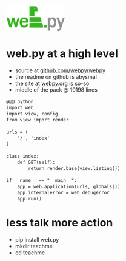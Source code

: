 <!SLIDE center>

![web.py](webpy.jpg)

<!SLIDE bullets transition=fade>

# web.py at a high level

* source at [github.com/webpy/webpy](https://github.com/webpy/webpy)
* the readme on github is abysmal
* the site at [webpy.org](http://webpy.org) is so-so
* middle of the pack @ 10198 lines

<!SLIDE smaller transition=fade>

	@@@ python
	import web
	import view, config
	from view import render

	urls = (
		'/', 'index'
	)

	class index:
		def GET(self):
			return render.base(view.listing())

	if __name__ == "__main__":
		app = web.application(urls, globals())
		app.internalerror = web.debugerror
		app.run()

<!SLIDE bullets transition=fade>

# less talk more action

* pip install web.py
* mkdir teachme
* cd teachme